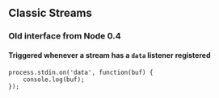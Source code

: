 ##  Classic Streams

### Old interface from Node 0.4
<!-- .element: class="fragment" data-fragment-index="0" -->

#### Triggered whenever a stream has a `data` listener registered
<!-- .element: class="fragment" data-fragment-index="1" -->

```
process.stdin.on('data', function(buf) {
    console.log(buf);
});
```
<!-- .element: class="fragment" data-fragment-index="1" -->
